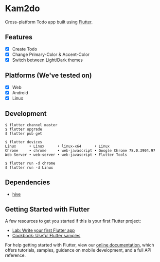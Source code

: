 # Kam2do

Cross-platform Todo app built using [Flutter](https://flutter.dev).

## Features
- [x] Create Todo
- [x] Change Primary-Color & Accent-Color
- [x] Switch between Light/Dark themes

## Platforms (We've tested on)
- [x] Web
- [x] Android
- [x] Linux

## Development
```
$ flutter channel master
$ flutter upgrade
$ flutter pub get

$ flutter devices
Linux      • Linux      • linux-x64      • Linux
Chrome     • chrome     • web-javascript • Google Chrome 78.0.3904.97
Web Server • web-server • web-javascript • Flutter Tools

$ flutter run -d chrome
$ flutter run -d Linux
```

## Dependencies
- [hive](https://pub.dev/packages/hive)

## Getting Started with Flutter

A few resources to get you started if this is your first Flutter project:

- [Lab: Write your first Flutter app](https://flutter.dev/docs/get-started/codelab)
- [Cookbook: Useful Flutter samples](https://flutter.dev/docs/cookbook)

For help getting started with Flutter, view our
[online documentation](https://flutter.dev/docs), which offers tutorials,
samples, guidance on mobile development, and a full API reference.
